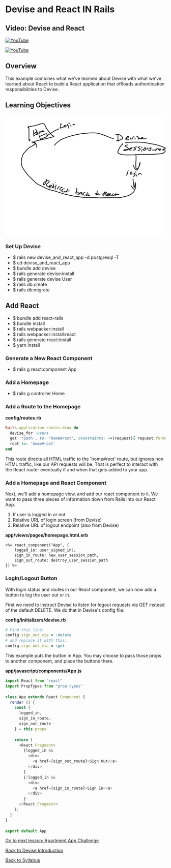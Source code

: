 # Devise and React IN Rails

## Video: Devise and React
[![YouTube](http://img.youtube.com/vi/96Kd2dCsXm8/0.jpg)](https://www.youtube.com/watch?v=96Kd2dCsXm8)

[![YouTube](http://img.youtube.com/vi/qHC8NEDlB8U/0.jpg)](https://www.youtube.com/watch?v=qHC8NEDlB8U)

## Overview
This example combines what we've learned about Devise with what we've learned about React to build a React application that offloads authentication responsibilities to Devise.


## Learning Objectives
![devise and react together](./assets/devise-react-structure.jpg)


### Set Up Devise
- $ rails new devise_and_react_app -d postgresql -T
- $ cd devise_and_react_app
- $ bundle add devise
- $ rails generate devise:install
- $ rails generate devise User
- $ rails db:create
- $ rails db:migrate


## Add React
- $ bundle add react-rails
- $ bundle install
- $ rails webpacker:install
- $ rails webpacker:install:react
- $ rails generate react:install
- $ yarn install


### Generate a New React Component
- $ rails g react:component App


### Add a Homepage
- $ rails g controller Home

### Add a Route to the Homepage
**config/routes.rb**
```ruby
Rails.application.routes.draw do
  devise_for :users
  get '*path', to: 'home#root', constraints: ->(request){ request.format.html? }
  root to: 'home#root'
end
```
This route directs all HTML traffic to the 'home#root' route, but ignores non HTML traffic, like our API requests will be.  That is perfect to interact with the React router eventually if and when that gets added to your app.

### Add a Homepage and React Component
Next, we'll add a homepage view, and add our react component to it.  We want to pass three pieces of information down from Rails into our React App.
1) If user is logged in or not
2) Relative URL of login screen (from Devise)
3) Relative URL of logout endpoint (also from Devise)

**app/views/pages/homepage.html.erb**
```
<%= react_component("App", {
    logged_in: user_signed_in?,
    sign_in_route: new_user_session_path,
    sign_out_route: destroy_user_session_path
}) %>
```

### Login/Logout Button
With login status and routes in our React component, we can now add a button to log the user out or in.

First we need to instruct Devise to listen for logout requests via GET instead of the default DELETE.  We do that in Devise's config file:

**config/initializers/devise.rb**
```ruby
# Find this line:
config.sign_out_via = :delete
# and replace it with this:
config.sign_out_via = :get
```

This example puts the button in App.  You may choose to pass those props to another component, and place the buttons there.


**app/javascript/components/App.js**
```javascript
import React from "react"
import PropTypes from "prop-types"

class App extends React.Component {
  render () {
    const {
      logged_in,
      sign_in_route,
      sign_out_route
    } = this.props

    return (
      <React.Fragment>
        {logged_in &&
          <div>
            <a href={sign_out_route}>Sign Out</a>
          </div>
        }
        {!logged_in &&
          <div>
            <a href={sign_in_route}>Sign In</a>
          </div>
        }
      </React.Fragment>
    );
  }
}

export default App
```

[ Go to next lesson: Apartment App Challenge ](./apartment_app.md)

[ Back to Devise Introduction ](./devise.md)

[ Back to Syllabus ](../README.md#unit-nine-react-in-rails-and-authentication)
